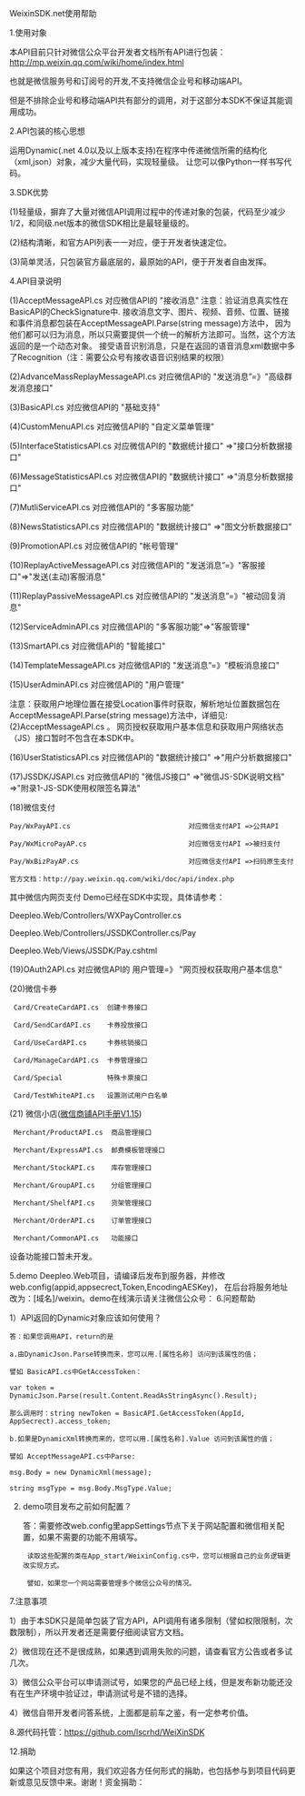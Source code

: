 ﻿WeixinSDK.net使用帮助

1.使用对象

本API目前只针对微信公众平台开发者文档所有API进行包装：http://mp.weixin.qq.com/wiki/home/index.html

也就是微信服务号和订阅号的开发,不支持微信企业号和移动端API。

但是不排除企业号和移动端API共有部分的调用，对于这部分本SDK不保证其能调用成功。

2.API包装的核心思想

运用Dynamic(.net 4.0以及以上版本支持)在程序中传递微信所需的结构化（xml,json）对象，减少大量代码，实现轻量级。
让您可以像Python一样书写代码。

3.SDK优势

(1)轻量级，摒弃了大量对微信API调用过程中的传递对象的包装，代码至少减少1/2，和同级.net版本的微信SDK相比是最轻量级的。

(2)结构清晰，和官方API列表一一对应，便于开发者快速定位。

(3)简单灵活，只包装官方最底层的，最原始的API，便于开发者自由发挥。

4.API目录说明

(1)AcceptMessageAPI.cs                         对应微信API的 "接收消息"
    注意：验证消息真实性在BasicAPI的CheckSignature中.
                接收消息文字、图片、视频、音频、位置、链接和事件消息都包装在AcceptMessageAPI.Parse(string message)方法中，
                因为他们都可以归为消息，所以只需要提供一个统一的解析方法即可。当然，这个方法返回的是一个动态对象。
                接受语音识别消息，只是在返回的语音消息xml数据中多了Recognition（注：需要公众号有接收语音识别结果的权限）
                
(2)AdvanceMassReplayMessageAPI.cs     对应微信API的 "发送消息”=》"高级群发消息接口"

(3)BasicAPI.cs                                 对应微信API的 "基础支持"

(4)CustomMenuAPI.cs                            对应微信API的 "自定义菜单管理"

(5)InterfaceStatisticsAPI.cs                   对应微信API的 "数据统计接口" =>"接口分析数据接口"

(6)MessageStatisticsAPI.cs                     对应微信API的 "数据统计接口" =>"消息分析数据接口"

(7)MutliServiceAPI.cs                          对应微信API的 "多客服功能"

(8)NewsStatisticsAPI.cs                        对应微信API的 "数据统计接口" =>"图文分析数据接口"

(9)PromotionAPI.cs                             对应微信API的 "帐号管理"

(10)ReplayActiveMessageAPI.cs                  对应微信API的 "发送消息”=》"客服接口"=>"发送(主动)客服消息"

(11)ReplayPassiveMessageAPI.cs                 对应微信API的 "发送消息”=》"被动回复消息"

(12)ServiceAdminAPI.cs                         对应微信API的 "多客服功能"=>"客服管理"

(13)SmartAPI.cs                                对应微信API的 "智能接口"

(14)TemplateMessageAPI.cs                      对应微信API的 "发送消息”=》"模板消息接口"

(15)UserAdminAPI.cs                            对应微信API的 "用户管理"

注意：获取用户地理位置在接受Location事件时获取，解析地址位置数据包在AcceptMessageAPI.Parse(string message)方法中，详细见:(2)AcceptMessageAPI.cs 。
网页授权获取用户基本信息和获取用户网络状态（JS）接口暂时不包含在本SDK中。

(16)UserStatisticsAPI.cs                        对应微信API的 "数据统计接口" =>"用户分析数据接口"

(17)JSSDK/JSAPI.cs                              对应微信API的 "微信JS接口" =>"微信JS-SDK说明文档"   =>"附录1-JS-SDK使用权限签名算法"

(18)微信支付
     
    Pay/WxPayAPI.cs                             对应微信支付API =>公共API

    Pay/WxMicroPayAP.cs                         对应微信支付API =>被扫支付
    
    Pay/WxBizPayAP.cs                           对应微信支付API =>扫码原生支付
    
    官方文档：http://pay.weixin.qq.com/wiki/doc/api/index.php

其中微信内网页支付 Demo已经在SDK中实现，具体请参考：

Deepleo.Web/Controllers/WXPayController.cs

Deepleo.Web/Controllers/JSSDKController.cs/Pay

Deepleo.Web/Views/JSSDK/Pay.cshtml

(19)OAuth2API.cs                                 对应微信API的 用户管理=》 "网页授权获取用户基本信息”

(20)微信卡券

     Card/CreateCardAPI.cs  创建卡券接口
     
     Card/SendCardAPI.cs    卡券投放接口
     
     Card/UseCardAPI.cs     卡券核销接口

     Card/ManageCardAPI.cs  卡券管理接口

     Card/Special           特殊卡票接口
     
     Card/TestWhiteAPI.cs   设置测试用户白名单

(21) 微信小店(<a href="http://mp.weixin.qq.com/wiki/8/703923b7349a607f13fb3100163837f0.html">微信商铺API手册V1.15</a>)
    
     Merchant/ProductAPI.cs  商品管理接口
     
     Merchant/ExpressAPI.cs  邮费模板管理接口
     
     Merchant/StockAPI.cs    库存管理接口
     
     Merchant/GroupAPI.cs    分组管理接口
     
     Merchant/ShelfAPI.cs    货架管理接口
     
     Merchant/OrderAPI.cs    订单管理接口
     
     Merchant/CommonAPI.cs   功能接口

设备功能接口暂未开发。

5.demo
 Deepleo.Web项目，请编译后发布到服务器，并修改web.config(appid,appsecrect,Token,EncodingAESKey)， 在后台将服务地址改为：[域名]/weixin。demo在线演示请关注微信公众号：
6.问题帮助

1）API返回的Dynamic对象应该如何使用？

    答：如果您调用API，return的是
   
    a.由DynamicJson.Parse转换而来，您可以用.[属性名称] 访问到该属性的值；
   
    譬如 BasicAPI.cs中GetAccessToken：
   
    var token = DynamicJson.Parse(result.Content.ReadAsStringAsync().Result);
   
    那么调用时：string newToken = BasicAPI.GetAccessToken(AppId, AppSecrect).access_token;
   
    b.如果是DynamicXml转换而来的，您可以用.[属性名称].Value 访问到该属性的值；
   
    譬如 AcceptMessageAPI.cs中Parse:
   
    msg.Body = new DynamicXml(message);
   
    string msgType = msg.Body.MsgType.Value;

2) demo项目发布之前如何配置？

    答：需要修改web.config里appSettings节点下关于网站配置和微信相关配置，如果不需要的功能不用填写。
   
        读取这些配置的类在App_start/WeixinConfig.cs中，您可以根据自己的业务逻辑更改实现方式。
       
        譬如，如果您一个网站需要管理多个微信公众号的情况。


7.注意事项

1）由于本SDK只是简单包装了官方API，API调用有诸多限制（譬如权限限制，次数限制），所以开发者还是需要仔细阅读官方文档。

2）微信现在还不是很成熟，如果遇到调用失败的问题，请查看官方公告或者多试几次。

3）微信公众平台可以申请测试号，如果您的产品已经上线，但是发布新功能还没有在生产环境中验证过，申请测试号是不错的选择。

4）微信自带开发者问答系统，上面都是前车之鉴，有一定参考价值。


8.源代码托管：https://github.com/lscrhd/WeiXinSDK



12.捐助

如果这个项目对您有用，我们欢迎各方任何形式的捐助，也包括参与到项目代码更新或意见反馈中来。谢谢！资金捐助：


